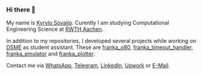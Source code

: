 ### Hi there 👋

My name is [Kyrylo Sovailo](https://translate.google.com/?sl=uk&tl=en&text=Кирило%20Совайло&op=translate). Curently I am studying Computational Engineering Science at [RWTH Aachen](https://www.rwth-aachen.de).

In addition to my repositories, I developed several projects while working on [DSME](https://www.dsme.rwth-aachen.de/cms/~ibtrg/DSME/) as student assistant. These are [franka_o80](https://github.com/Data-Science-in-Mechanical-Engineering/franka_o80), [franka_timeout_handler](https://github.com/Data-Science-in-Mechanical-Engineering/franka_timeout_handler), [franka_emulator](https://github.com/Data-Science-in-Mechanical-Engineering/franka_emulator) and [franka_plotter](https://github.com/Data-Science-in-Mechanical-Engineering/franka_plotter).

Contact me via <a href="https://wa.me/49017635479038">WhatsApp</a>, <a href="https://t.me/marmelade_insanity">Telegram</a>, <a href="https://www.linkedin.com/in/kyrylo-sovailo-19b4541b9">LinkedIn</a>, <a href="https://www.upwork.com/freelancers/~010c591c29806a96f3">Upwork</a> or <a href="mailto:k.sovailo@gamil.com">E-Mail</a>.
